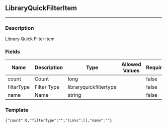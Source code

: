 ## LibraryQuickFilterItem
---
### Description
Library Quick Filter Item
### Fields
| Name | Description | Type | Allowed Values | Required |
| ---- | ----------- | ---- | -------------- | -------- |
| count | Count | long |  | false |
| filterType | Filter Type | libraryquickfiltertype |  | false |
| name | Name | string |  | false |
### Template
```
{"count":0,"filterType":"","links":[],"name":""}
```
